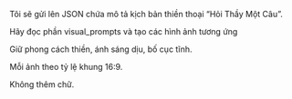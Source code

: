 Tôi sẽ gửi lên JSON chứa mô tả kịch bản thiền thoại “Hỏi Thầy Một Câu”.

Hãy đọc phần visual_prompts và tạo các hình ảnh tương ứng

Giữ phong cách thiền, ánh sáng dịu, bố cục tĩnh.

Mỗi ảnh theo tỷ lệ khung 16:9.

Không thêm chữ.